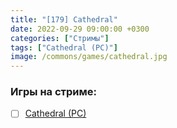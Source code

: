 ```yaml
---
title: "[179] Cathedral"
date: 2022-09-29 09:00:00 +0300
categories: ["Стримы"]
tags: ["Cathedral (PC)"]
image: /commons/games/cathedral.jpg
---
```


### Игры на стриме:
+ [ ] [Cathedral (PC)](/tags/cathedral-pc)
